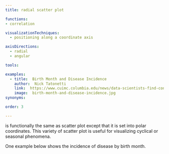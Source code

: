 ```yaml
---
title: radial scatter plot

functions:
- correlation

visualizationTechniques:
  - positioning along a coordinate axis

axisDirections:
  - radial
  - angular

tools:

examples:
  - title:  Birth Month and Disease Incidence
    author:  Nick Tatonetti
    link:  https://www.cuimc.columbia.edu/news/data-scientists-find-connections-between-birth-month-and-health
    image:  birth-month-and-disease-incidence.jpg
synonyms:

order: 3

---
```


is functionally the same as scatter plot except that it is set into polar coordinates. This variety of scatter plot is useful for visualizing cyclical or seasonal phenomena.

<!--more-->

One example below shows the incidence of disease by birth month.
